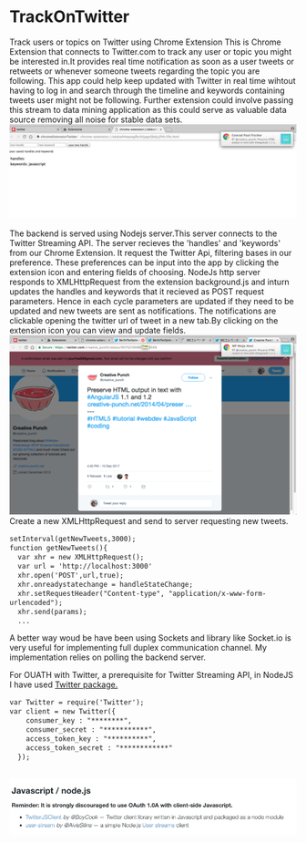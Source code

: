 # TrackOnTwitter
Track users or topics on Twitter using Chrome Extension 
This is Chrome Extension that connects to Twitter.com to track any user or topic you might be interested in.It provides 
real time notification as soon as a user tweets or retweets or whenever someone tweets regarding the topic you are following.
This app could help keep updated with Twitter in real time wihtout having to log in and search through the timeline and keywords 
containing tweets user might not be following. Further extension could involve passing this stream to data mining application as this
could serve as valuable data source removing all noise for stable data sets.
 ![Alt text](/notification.png?raw=true "Optional Title")
  
The backend is served using Nodejs server.This server connects to the Twitter Streaming API. The server recieves the 
'handles' and 'keywords' from our Chrome Extension. It request the Twitter Api, filtering bases in our preference.
These preferences can be input into the app by clicking the extension icon and entering fields of choosing.
NodeJs http server responds to XMLHttpRequest from the extension background.js and inturn updates the handles and keywords that it
recieved as POST request parameters. Hence in each cycle parameters are updated if they need to be updated and new tweets are sent as 
notifications. The notifications are clickable opening the twitter url of tweet in a new tab.By clicking on the extension icon 
you can view and update fields.
![Alt text](/2.png?raw=true "Optional Title")
Create a new XMLHttpRequest and send to server requesting new tweets. 
```
setInterval(getNewTweets,3000);
function getNewTweets(){
  var xhr = new XMLHttpRequest();
  var url = 'http://localhost:3000'
  xhr.open('POST',url,true);
  xhr.onreadystatechange = handleStateChange;
  xhr.setRequestHeader("Content-type", "application/x-www-form-urlencoded");
  xhr.send(params);
  ...
```
A better way woud be have been using Sockets and library like Socket.io is very useful for implementing full duplex 
communication channel. My implementation relies on polling the backend server.

For OUATH with Twitter, a prerequisite for Twitter Streaming API, in NodeJS I have used <a href='https://www.npmjs.com/package/twitter'>Twitter package.</a>
```
var Twitter = require('Twitter');
var client = new Twitter({
    consumer_key : "********",
    consumer_secret : "***********",
    access_token_key : "**********",
    access_token_secret : "************"
  });
  
  ```
 
  ![Alt text](/5.png?raw=true "Optional Title")
  
  
  
